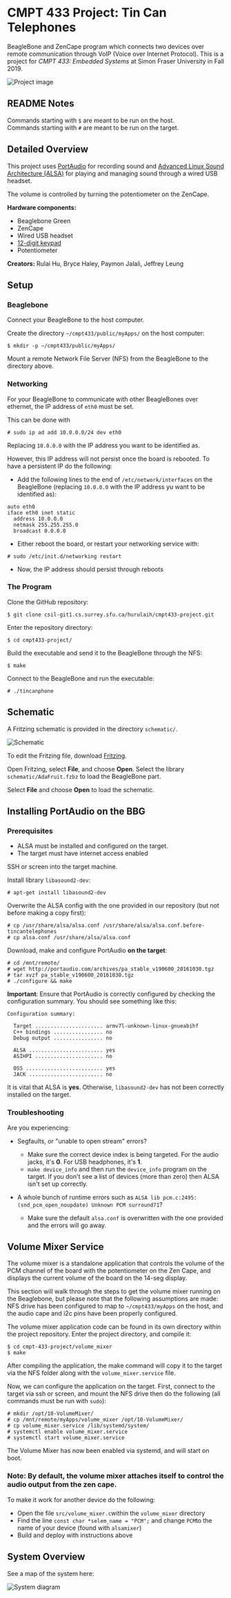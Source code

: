 # CMPT 433 Project: Tin Can Telephones

BeagleBone and ZenCape program which connects two devices over remote communication through VoIP (Voice over Internet Protocol). This is a project for _CMPT 433: Embedded Systems_ at Simon Fraser University in Fall 2019.

![Project image](readme-img/board.jpg)

## README Notes

Commands starting with `$` are meant to be run on the host.  
Commands starting with `#` are meant to be run on the target.

## Detailed Overview

This project uses [PortAudio](http://www.portaudio.com/) for recording sound and [Advanced Linux Sound Architecture (ALSA)](https://alsa-project.org/) for playing and managing sound through a wired USB headset.

The volume is controlled by turning the potentiometer on the ZenCape.

**Hardware components:**
  * Beaglebone Green
  * ZenCape
  * Wired USB headset
  * [12-digit keypad](https://www.rpelectronics.com/12key-12-key-keypad-common-ground.html)
  * Potentiometer

**Creators:** Rulai Hu, Bryce Haley, Paymon Jalali, Jeffrey Leung

## Setup

### Beaglebone

Connect your BeagleBone to the host computer.

Create the directory `~/cmpt433/public/myApps/` on the host computer:
```shell
$ mkdir -p ~/cmpt433/public/myApps/
```

Mount a remote Network File Server (NFS) from the BeagleBone to the directory above.

### Networking

For your BeagleBone to communicate with other BeagleBones over ethernet, the IP address of `eth0` must be set.

This can be done with

```shell
# sudo ip ad add 10.0.0.0/24 dev eth0
```
Replacing `10.0.0.0` with the IP address you want to be identified as.

However, this IP address will not persist once the board is rebooted. To have a persistent IP do the following:

* Add the following lines to the end of `/etc/network/interfaces` on the BeagleBone (replacing `10.0.0.0` with the IP address yu want to be identified as):
```shell
auto eth0
iface eth0 inet static
  address 10.0.0.0
  netmask 255.255.255.0
  broadcast 0.0.0.0 
```
* Either reboot the board, or restart your networking service with:
```shell
# sudo /etc/init.d/networking restart
```
* Now, the IP address should persist through reboots
### The Program

Clone the GitHub repository:
```shell
$ git clone csil-git1.cs.surrey.sfu.ca/hurulaih/cmpt433-project.git
```

Enter the repository directory:
```shell
$ cd cmpt433-project/
```

Build the executable and send it to the BeagleBone through the NFS:
```shell
$ make
```

Connect to the BeagleBone and run the executable:
```shell
# ./tincanphone
```

## Schematic

A Fritzing schematic is provided in the directory `schematic/`.

![Schematic](schematic/schematic.png)

To edit the Fritzing file, download [Fritzing](https://fritzing.org/download/).

Open Fritzing, select **File**, and choose **Open**. Select the library `schematic/AdaFruit.fzbz` to load the BeagleBone part.

Select **File** and choose **Open** to load the schematic.

## Installing PortAudio on the BBG

### Prerequisites
* ALSA must be installed and configured on the target.
* The target must have internet access enabled

SSH or screen into the target machine.

Install library `libasound2-dev`:
```shell
# apt-get install libasound2-dev
```

Overwrite the ALSA config with the one provided in our repository (but not before making a copy first):
```shell
# cp /usr/share/alsa/alsa.conf /usr/share/alsa/alsa.conf.before-tincantelephones
# cp alsa.conf /usr/share/alsa/alsa.conf
```

Download, make and configure PortAudio **on the target**:
```shell
# cd /mnt/remote/
# wget http://portaudio.com/archives/pa_stable_v190600_20161030.tgz
# tar xvzf pa_stable_v190600_20161030.tgz
# ./configure && make
```

**Important**: Ensure that PortAudio is correctly configured by checking the configuration summary. You should see something like this:

```
Configuration summary:

  Target ...................... armv7l-unknown-linux-gnueabihf
  C++ bindings ................ no
  Debug output ................ no

  ALSA ........................ yes
  ASIHPI ...................... no

  OSS ......................... yes
  JACK ........................ no
```

It is vital that ALSA is **yes**. Otherwise, `libasound2-dev` has not been correctly installed on the target.

### Troubleshooting

Are you experiencing:

* Segfaults, or "unable to open stream" errors?
  * Make sure the correct device index is being targeted. For the audio jacks, it's **0**. For USB headphones, it's **1**.
  * `make device_info` and then run the `device_info` program on the target. If you don't see a list of devices (more than zero) then ALSA isn't set up correctly.

* A whole bunch of runtime errors such as `ALSA lib pcm.c:2495:(snd_pcm_open_noupdate) Unknown PCM surround71`?
  * Make sure the default `alsa.conf` is overwritten with the one provided and the errors will go away.

## Volume Mixer Service

The volume mixer is a standalone application that controls the volume of the PCM channel of the board with the potentiometer on the Zen Cape, and displays the current volume of the board on the 14-seg display.

 This section will walk through the steps to get the volume mixer running on the Beaglebone, but please note that the following assumptions are made: NFS drive has been configured to map to `~/cmpt433/myApps` on the host, and the audio cape and i2c pins have been properly configured.

The volume mixer application code can be found in its own directory within the project repository. Enter the project directory, and compile it:

```shell
$ cd cmpt-433-project/volume_mixer
$ make
```

After compiling the application, the make command will copy it to the target via the NFS folder along with the `volume_mixer.service` file.

Now, we can configure the application on the target. First, connect to the target via ssh or screen, and mount the NFS drive then do the following (all commands must be run with `sudo`):

```
# mkdir /opt/10-VolumeMixer/
# cp /mnt/remote/myApps/volume_mixer /opt/10-VolumeMixer/
# cp volume_mixer.service /lib/systemd/system/
# systemctl enable volume_mixer.service
# systemctl start volume_mixer.service
```

The Volume Mixer has now been enabled via systemd, and will start on boot.

### Note: By default, the volume mixer attaches itself to control the audio output from the zen cape.
To make it work for another device do the following:

* Open the file `src/volume_mixer.c`within the `volume_mixer` directory
* Find the line `const char *selem_name = "PCM";` and change `PCM`to the name of your device (found with `alsamixer`)
* Build and deploy with instructions above



## System Overview

See a map of the system here:

![System diagram](./system-diagram/system-diagram.svg)